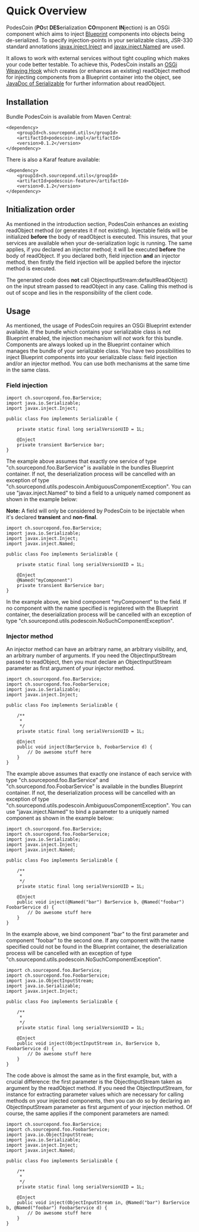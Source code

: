# Quick Overview
PodesCoin (**PO**st **DES**erialization **CO**mponent **IN**jection) is an OSGi component which aims to inject [Blueprint](https://www.ibm.com/developerworks/library/os-osgiblueprint/) components into objects being de-serialized. To specify injection-points in your serializable class, JSR-330 standard annotations [javax.inject.Inject](http://docs.oracle.com/javaee/7/api/javax/inject/Inject.html) and [javax.inject.Named](http://docs.oracle.com/javaee/7/api/javax/inject/Named.html) are used.

It allows to work with external services without tight coupling which makes your code better testable. To achieve this, PodesCoin installs an [OSGi Weaving Hook](https://osgi.org/javadoc/r4v43/core/org/osgi/framework/hooks/weaving/WeavingHook.html) which creates (or enhances an existing) readObject method for injecting components from a Blueprint container into the object, see [JavaDoc of Serializable](http://docs.oracle.com/javase/8/docs/api/java/io/Serializable.html) for further information about readObject.

## Installation
Bundle PodesCoin is available from Maven Central:

```
<dependency>
    <groupId>ch.sourcepond.utils</groupId>
    <artifactId>podescoin-impl</artifactId>
    <version>0.1.2</version>
</dependency>
```

There is also a Karaf feature available:

```
<dependency>
    <groupId>ch.sourcepond.utils</groupId>
    <artifactId>podescoin-feature</artifactId>
    <version>0.1.2</version>
</dependency>
```

## Initialization order
As mentioned in the introduction section, PodesCoin enhances an existing readObject method (or generates it if not existing). Injectable fields will be initialized **before** the body of readObject is executed. This insures, that your services are available when your de-serialization logic is running. The same applies, if you declared an injector method; it will be executed **before** the body of readObject. If you declared both, field injection **and** an injector method, then firstly the field injection will be applied before the injector method is executed.

The generated code does **not** call ObjectInputStream:defaultReadObject() on the input stream passed to readObject in any case. Calling this method is out of scope and lies in the responsibility of the client code.

## Usage
As mentioned, the usage of PodesCoin requires an OSGi Blueprint extender available. If the bundle which contains your serializable class is not Blueprint enabled, the injection mechanism will *not* work for this bundle. Components are always looked up in the Blueprint container which manages the bundle of your serializable class. You have two possibilities to inject Blueprint components into your serializable class: field injection and/or an injector method. You can use both mechanisms at the same time in the same class.

### Field injection

```
import ch.sourcepond.foo.BarService;
import java.io.Serializable;
import javax.inject.Inject;

public class Foo implements Serializable {

	private static final long serialVersionUID = 1L;

	@Inject
	private transient BarService bar;
}
```

The example above assumes that exactly one service of type "ch.sourcepond.foo.BarService" is available in the bundles Blueprint container. If not, the deserialization process will be cancelled with an exception of type "ch.sourcepond.utils.podescoin.AmbiguousComponentException". You can use "javax.inject.Named" to bind a field to a uniquely named component as shown in the example below:

**Note:** A field will only be considered by PodesCoin to be injectable when it's declared **transient** and **non-final**.

```
import ch.sourcepond.foo.BarService;
import java.io.Serializable;
import javax.inject.Inject;
import javax.inject.Named;

public class Foo implements Serializable {

	private static final long serialVersionUID = 1L;

	@Inject
	@Named("myComponent")
	private transient BarService bar;
}
```

In the example above, we bind component "myComponent" to the field. If no component with the name specified is registered with the Blueprint container, the deserialization process will be cancelled with an exception of type "ch.sourcepond.utils.podescoin.NoSuchComponentException".

### Injector method

An injector method can have an arbitrary name, an arbitrary visibility, and, an arbitrary number of arguments. If you need the ObjectInputStream passed to readObject, then you must declare an ObjectInputStream parameter as first argument of your injector method.

```
import ch.sourcepond.foo.BarService;
import ch.sourcepond.foo.FoobarService;
import java.io.Serializable;
import javax.inject.Inject;

public class Foo implements Serializable {

	/**
	 * 
	 */
	private static final long serialVersionUID = 1L;

	@Inject
	public void inject(BarService b, FoobarService d) {
		// Do awesome stuff here 
	}
}
```

The example above assumes that exactly one instance of each service with type "ch.sourcepond.foo.BarService" and "ch.sourcepond.foo.FoobarService" is available in the bundles Blueprint container. If not, the deserialization process will be cancelled with an exception of type "ch.sourcepond.utils.podescoin.AmbiguousComponentException". You can use "javax.inject.Named" to bind a parameter to a uniquely named component as shown in the example below:

```
import ch.sourcepond.foo.BarService;
import ch.sourcepond.foo.FoobarService;
import java.io.Serializable;
import javax.inject.Inject;
import javax.inject.Named;

public class Foo implements Serializable {

	/**
	 * 
	 */
	private static final long serialVersionUID = 1L;

	@Inject
	public void inject(@Named("bar") BarService b, @Named("foobar") FoobarService d) {
		// Do awesome stuff here 
	}
}
```

In the example above, we bind component "bar" to the first parameter and component "foobar" to the second one. If any component with the name specified could not be found in the Blueprint container, the deserialization process will be cancelled with an exception of type "ch.sourcepond.utils.podescoin.NoSuchComponentException".

```
import ch.sourcepond.foo.BarService;
import ch.sourcepond.foo.FoobarService;
import java.io.ObjectInputStream;
import java.io.Serializable;
import javax.inject.Inject;

public class Foo implements Serializable {

	/**
	 * 
	 */
	private static final long serialVersionUID = 1L;

	@Inject
	public void inject(ObjectInputStream in, BarService b, FoobarService d) {
		// Do awesome stuff here 
	}
}
```

The code above is almost the same as in the first example, but, with a crucial difference: the first parameter is the ObjectInputStream taken as argument by the readObject method. If you need the ObjectInputStream, for instance for extracting parameter values which are necessary for calling methods on your injected components, then you can do so by declaring an ObjectInputStream parameter as first argument of your injection method. Of course, the same applies if the component parameters are named:

```
import ch.sourcepond.foo.BarService;
import ch.sourcepond.foo.FoobarService;
import java.io.ObjectInputStream;
import java.io.Serializable;
import javax.inject.Inject;
import javax.inject.Named;

public class Foo implements Serializable {

	/**
	 * 
	 */
	private static final long serialVersionUID = 1L;

	@Inject
	public void inject(ObjectInputStream in, @Named("bar") BarService b, @Named("foobar") FoobarService d) {
		// Do awesome stuff here 
	}
}
```